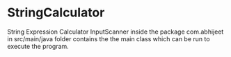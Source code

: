 # StringCalculator
String Expression Calculator
InputScanner inside the package com.abhijeet in src/main/java folder contains the the main class which can be run to execute the program.
